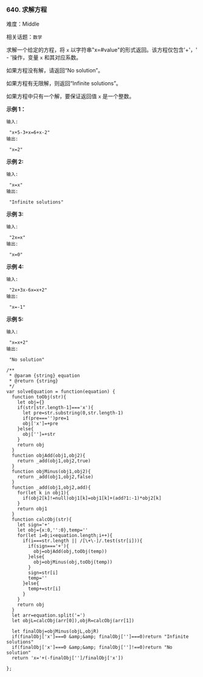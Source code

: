 ### 640. 求解方程

难度：Middle

相关话题：`数学`

求解一个给定的方程，将 `x` 以字符串"x=#value"的形式返回。该方程仅包含&#39;+&#39;，&#39; - &#39;操作，变量 `x` 和其对应系数。



如果方程没有解，请返回&ldquo;No solution&rdquo;。



如果方程有无限解，则返回&ldquo;Infinite solutions&rdquo;。



如果方程中只有一个解，要保证返回值 `x` 是一个整数。



**示例 1：** 





```
输入:

 "x+5-3+x=6+x-2"
输出:

 "x=2"

```


**示例 2:** 





```
输入:

 "x=x"
输出:

 "Infinite solutions"

```


**示例 3:** 





```
输入:

 "2x=x"
输出:

 "x=0"

```


**示例 4:** 





```
输入:

 "2x+3x-6x=x+2"
输出:

 "x=-1"

```


**示例 5:** 





```
输入:

 "x=x+2"
输出:

 "No solution"

```



```
/**
 * @param {string} equation
 * @return {string}
 */
var solveEquation = function(equation) {
  function toObj(str){
    let obj={}
    if(str[str.length-1]==='x'){
      let pre=str.substring(0,str.length-1)
      if(pre==='')pre=1
      obj['x']=+pre
    }else{
      obj['']=+str
    }
    return obj
  }
  function objAdd(obj1,obj2){
    return _add(obj1,obj2,true)
  }
  function objMinus(obj1,obj2){
    return _add(obj1,obj2,false)    
  }
  function _add(obj1,obj2,add){
    for(let k in obj1){
      if(obj2[k]!=null)obj1[k]=obj1[k]+(add?1:-1)*obj2[k]
    }
    return obj1
  }
  function calcObj(str){
    let sign='+'
    let obj={x:0,'':0},temp=''
    for(let i=0;i<equation.length;i++){
      if(i===str.length || /[\+\-]/.test(str[i])){
        if(sign==='+'){
          obj=objAdd(obj,toObj(temp))
        }else{
          obj=objMinus(obj,toObj(temp))
        }
        sign=str[i]
        temp=''
      }else{
        temp+=str[i]
      }
    }  
    return obj
  }  
  let arr=equation.split('=')
  let objL=calcObj(arr[0]),objR=calcObj(arr[1])
  
  let finalObj=objMinus(objL,objR)
  if(finalObj['x']===0 &amp;&amp; finalObj['']===0)return "Infinite solutions"
  if(finalObj['x']===0 &amp;&amp; finalObj['']!==0)return "No solution"
  return 'x='+(-finalObj['']/finalObj['x'])

};



```


